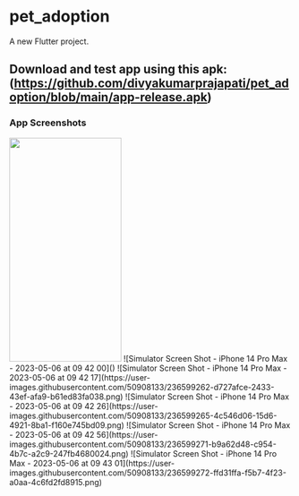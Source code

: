 # pet_adoption

A new Flutter project.

## Download and test app using this apk: (https://github.com/divyakumarprajapati/pet_adoption/blob/main/app-release.apk)

### App Screenshots

<img src="[https://camo.githubusercontent.com/...](https://user-images.githubusercontent.com/50908133/236599258-97f3cdbb-882d-4d5d-88ec-be0799ec18a6.png | width=200) ![Simulator Screen Shot - iPhone 14 Pro Max - 2023-05-06 at 09 42 09](https://user-images.githubusercontent.com/50908133/236599261-9597141c-26a3-46a2-b308-3e06386c4639.png)" data-canonical-src="https://gyazo.com/eb5c5741b6a9a16c692170a41a49c858.png" width="200" height="400" />
![Simulator Screen Shot - iPhone 14 Pro Max - 2023-05-06 at 09 42 00]() ![Simulator Screen Shot - iPhone 14 Pro Max - 2023-05-06 at 09 42 17](https://user-images.githubusercontent.com/50908133/236599262-d727afce-2433-43ef-afa9-b61ed83fa038.png)
![Simulator Screen Shot - iPhone 14 Pro Max - 2023-05-06 at 09 42 26](https://user-images.githubusercontent.com/50908133/236599265-4c546d06-15d6-4921-8ba1-f160e745bd09.png)
![Simulator Screen Shot - iPhone 14 Pro Max - 2023-05-06 at 09 42 56](https://user-images.githubusercontent.com/50908133/236599271-b9a62d48-c954-4b7c-a2c9-247fb4680024.png)
![Simulator Screen Shot - iPhone 14 Pro Max - 2023-05-06 at 09 43 01](https://user-images.githubusercontent.com/50908133/236599272-ffd31ffa-f5b7-4f23-a0aa-4c6fd2fd8915.png)
